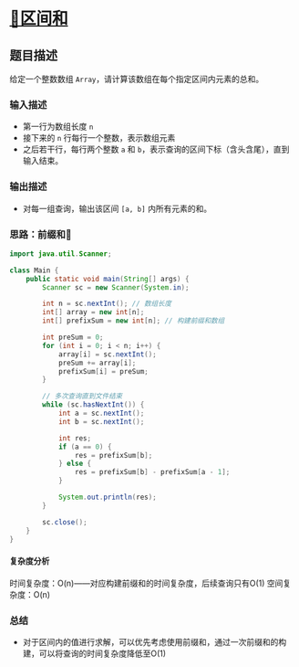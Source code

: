 # [🌟区间和](区间和"[题目地址](https://kamacoder.com/problempage.php?pid=1070)")

## 题目描述
给定一个整数数组 `Array`，请计算该数组在每个指定区间内元素的总和。

### 输入描述
- 第一行为数组长度 `n`
- 接下来的 `n` 行每行一个整数，表示数组元素
- 之后若干行，每行两个整数 `a` 和 `b`，表示查询的区间下标（含头含尾），直到输入结束。

### 输出描述

- 对每一组查询，输出该区间 `[a, b]` 内所有元素的和。

### 思路：前缀和🌟


```java
import java.util.Scanner;

class Main {
    public static void main(String[] args) {
        Scanner sc = new Scanner(System.in);

        int n = sc.nextInt(); // 数组长度
        int[] array = new int[n];
        int[] prefixSum = new int[n]; // 构建前缀和数组

        int preSum = 0;
        for (int i = 0; i < n; i++) {
            array[i] = sc.nextInt();
            preSum += array[i];
            prefixSum[i] = preSum;
        }

        // 多次查询直到文件结束
        while (sc.hasNextInt()) {
            int a = sc.nextInt();
            int b = sc.nextInt();

            int res;
            if (a == 0) {
                res = prefixSum[b];
            } else {
                res = prefixSum[b] - prefixSum[a - 1];
            }

            System.out.println(res);
        }

        sc.close();
    }
}
```

#### 复杂度分析
时间复杂度：O(n)——对应构建前缀和的时间复杂度，后续查询只有O(1)
空间复杂度：O(n)

### 总结
- 对于区间内的值进行求解，可以优先考虑使用前缀和，通过一次前缀和的构建，可以将查询的时间复杂度降低至O(1)